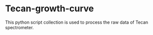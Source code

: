 # Tecan-growth-curve

This python script collection is used to process the raw data of Tecan spectrometer. 
